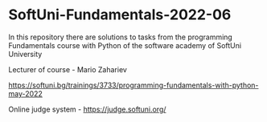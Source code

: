 # SoftUni-Fundamentals-2022-06
In this repository there are solutions to tasks from the programming Fundamentals course with Python of the software academy of SoftUni University 

Lecturer of course - Mario Zahariev 

https://softuni.bg/trainings/3733/programming-fundamentals-with-python-may-2022

Online judge system - https://judge.softuni.org/

